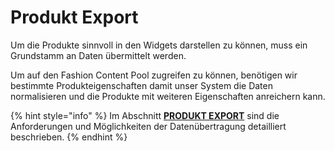 # Produkt Export

Um die Produkte sinnvoll in den Widgets darstellen zu können, muss ein Grundstamm an Daten übermittelt werden.

Um auf den Fashion Content Pool zugreifen zu können, benötigen wir bestimmte Produkteigenschaften damit unser System die Daten normalisieren und die Produkte mit weiteren Eigenschaften anreichern kann.

{% hint style="info" %}
Im Abschnitt [**PRODUKT EXPORT**](https://docs.8select.io/product-export) sind die Anforderungen und Möglichkeiten der Datenübertragung detailliert beschrieben.
{% endhint %}

